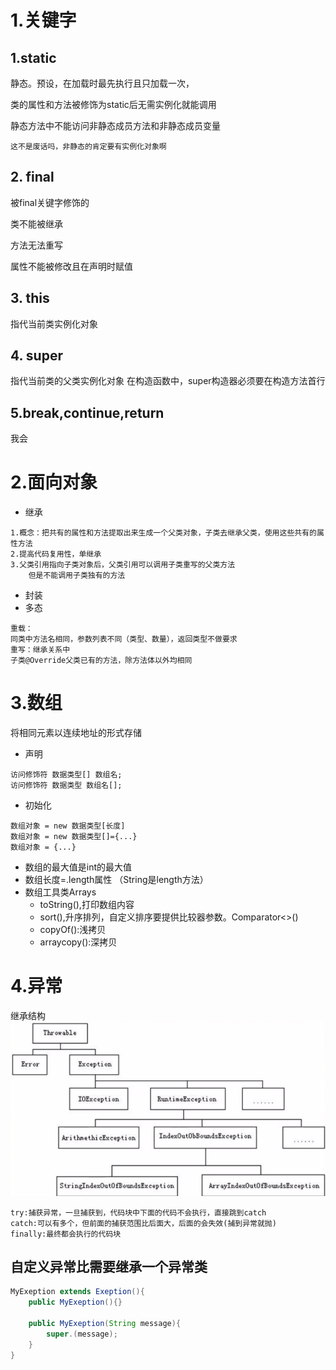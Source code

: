 # 1.关键字

## **1.static**

静态。预设，在加载时最先执行且只加载一次，

类的属性和方法被修饰为static后无需实例化就能调用

静态方法中不能访问非静态成员方法和非静态成员变量

`这不是废话吗，非静态的肯定要有实例化对象啊`
## **2. final**

被final关键字修饰的

类不能被继承

方法无法重写

属性不能被修改且在声明时赋值
## **3. this**

指代当前类实例化对象
## **4. super**

指代当前类的父类实例化对象
在构造函数中，super构造器必须要在构造方法首行
## **5.break,continue,return**

我会
# 2.面向对象

* 继承

~~~
1.概念：把共有的属性和方法提取出来生成一个父类对象，子类去继承父类，使用这些共有的属性方法
2.提高代码复用性，单继承
3.父类引用指向子类对象后，父类引用可以调用子类重写的父类方法
    但是不能调用子类独有的方法
~~~
* 封装
* 多态

~~~
重载：
同类中方法名相同，参数列表不同（类型、数量），返回类型不做要求
重写：继承关系中
子类@Override父类已有的方法，除方法体以外均相同
~~~
# 3.数组

将相同元素以连续地址的形式存储

* 声明

~~~
访问修饰符 数据类型[] 数组名;
访问修饰符 数据类型 数组名[];
~~~
* 初始化

~~~
数组对象 = new 数据类型[长度]
数组对象 = new 数据类型[]={...}
数组对象 = {...}
~~~

* 数组的最大值是int的最大值
* 数组长度=.length属性 （String是length方法）
* 数组工具类Arrays
    * toString(),打印数组内容
    * sort(),升序排列，自定义排序要提供比较器参数。Comparator<>()
    * copyOf():浅拷贝
    * arraycopy():深拷贝

# 4.异常
继承结构
![img.png](../../../res/img/Throwable.png)

~~~
try:捕获异常，一旦捕获到，代码块中下面的代码不会执行，直接跳到catch
catch:可以有多个，但前面的捕获范围比后面大，后面的会失效(捕到异常就抛)
finally:最终都会执行的代码块
~~~
## 自定义异常比需要继承一个异常类
``` java
MyExeption extends Exeption(){
    public MyExeption(){}
    
    public MyExeption(String message){
        super.(message);
    }
}
```